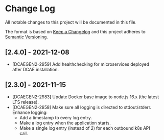 # Change Log
All notable changes to this project will be documented in this file.

The format is based on [Keep a Changelog](http://keepachangelog.com/)
and this project adheres to [Semantic Versioning](http://semver.org/).

## [2.4.0] - 2021-12-08
* [DCAEGEN2-2959] Add healthchecking for microservices deployed after DCAE installation.

## [2.3.0] - 2021-11-15
* [DCAEGEN2-2983] Update Docker base image to node.js 16.x (the latest LTS release).
* [DCAEGEN2-2958] Make sure all logging is directed to stdout/stderr. Enhance logging:
   * Add a timestamp to every log entry.
   * Make a log entry when the application starts.
   * Make a single log entry (instead of 2) for each outbound k8s API call.
